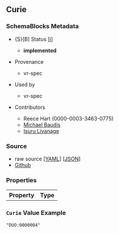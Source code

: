
## Curie

### SchemaBlocks Metadata

* {S}[B] Status  [[i]](https://schemablocks.org/about/sb-status-levels.html)
    - __implemented__


* Provenance  

    - vr-spec  

* Used by  

    - vr-spec  

* Contributors  

    - Reece Hart (0000-0003-3463-0775)  
    - [Michael Baudis](https://orcid.org/0000-0002-9903-4248)  
    - [Isuru Liyanage](https://orcid.org/0000-0002-4839-5158)  
<!--more-->

### Source

* raw source [[YAML](./Curie.yaml)] [[JSON](./Curie.json)] 
* [Github](https://github.com/ga4gh-schemablocks/playground/blob/master/sb-meta/Curie.yaml)

### Properties

<table>
  <tr>
    <th>Property</th>
    <th>Type</th>
  </tr>

</table>


### `Curie` Value Example  

```
"DUO:0000004"
```


